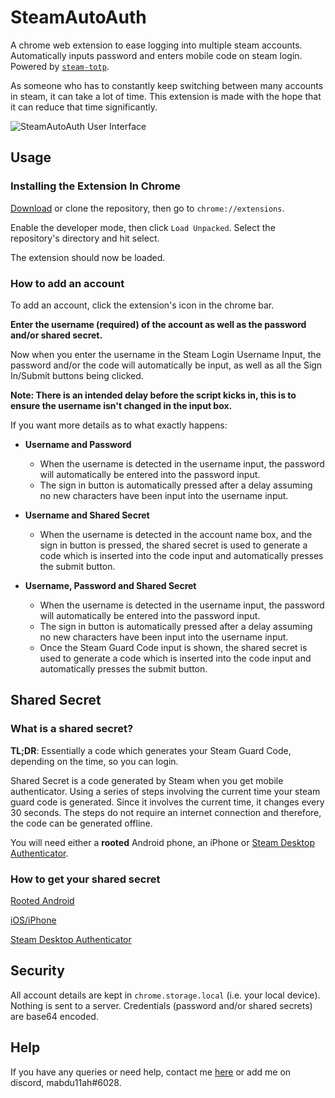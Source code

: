 # SteamAutoAuth
A chrome web extension to ease logging into multiple steam accounts. Automatically inputs password and enters mobile code on steam login. Powered by [`steam-totp`](https://github.com/DoctorMcKay/node-steam-totp/).

As someone who has to constantly keep switching between many accounts in steam, it can take a lot of time. This extension is made with the hope that it can reduce that time significantly.

![SteamAutoAuth User Interface](https://github.com/mabdu11ah/chrome-steamautoauth/blob/master/assets/preview-0.2.0.png?raw=true)

## Usage
### Installing the Extension In Chrome
[Download](https://github.com/mabdu11ah/chrome-steamautoauth/archive/0.2.0.zip) or clone the repository, then go to `chrome://extensions`.

Enable the developer mode, then click `Load Unpacked`. Select the repository's directory and hit select.

The extension should now be loaded. 

### How to add an account
To add an account, click the extension's icon in the chrome bar.

**Enter the username (required) of the account as well as the password and/or shared secret.**

Now when you enter the username in the Steam Login Username Input, the password and/or the code will automatically be input, as well as all the Sign In/Submit buttons being clicked.

**Note: There is an intended delay before the script kicks in, this is to ensure the username isn't changed in the input box.**

If you want more details as to what exactly happens:

- **Username and Password**
	- When the username is detected in the username input, the password will automatically be entered into the password input.
	- The sign in button is automatically pressed after a delay assuming no new characters have been input into the username input.

- **Username and Shared Secret**
	- When the username is detected in the account name box, and the sign in button is pressed, the shared secret is used to generate a code which is inserted into the code input and automatically presses the submit button.

- **Username, Password and Shared Secret** 
	- When the username is detected in the username input, the password will automatically be entered into the password input.
	- The sign in button is automatically pressed after a delay assuming no new characters have been input into the username input.
	- Once the Steam Guard Code input is shown, the shared secret is used to generate a code which is inserted into the code input and automatically presses the submit button.

## Shared Secret

### What is a shared secret?
**TL;DR**: Essentially a code which generates your Steam Guard Code, depending on the time, so you can login. 

Shared Secret is a code generated by Steam when you get mobile authenticator. 
Using a series of steps involving the current time your steam guard code is generated.
Since it involves the current time, it changes every 30 seconds.
The steps do not require an internet connection and therefore, the code can be generated offline. 

You will need either a **rooted** Android phone, an iPhone or [Steam Desktop Authenticator](https://github.com/Jessecar96/SteamDesktopAuthenticator).

### How to get your shared secret

[Rooted Android](https://github.com/SteamTimeIdler/stidler/wiki/Getting-your-'shared_secret'-code-for-use-with-Auto-Restarter-on-Mobile-Authentication#getting-shared-secret-from-android-windows)

[iOS/iPhone](https://www.youtube.com/watch?v=23MTKlSPi7Y)

[Steam Desktop Authenticator](https://www.youtube.com/watch?v=JjdOJVSZ9Mo)


## Security
All account details are kept in `chrome.storage.local` (i.e. your local device). Nothing is sent to a server.
Credentials (password and/or shared secrets) are base64 encoded.

## Help 

If you have any queries or need help, contact me [here](https://steamcommunity.com/id/vrtgn) or add me on discord, mabdu11ah#6028.
